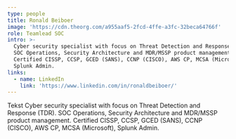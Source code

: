 ```yaml
---
type: people
title: Ronald Beiboer
image: 'https://cdn.theorg.com/a955aaf5-2fcd-4ffe-a3fc-32beca64766f'
role: Teamlead SOC
intro: >-
  Cyber security specialist with focus on Threat Detection and Response (TDR).
  SOC Operations, Security Architecture and MDR/MSSP product management.
  Certified CISSP, CCSP, GCED (SANS), CCNP (CISCO), AWS CP, MCSA (Microsoft),
  Splunk Admin.
links:
  - name: LinkedIn
    link: 'https://www.linkedin.com/in/ronaldbeiboer/'
---
```

Tekst Cyber security specialist with focus on Threat Detection and Response (TDR). SOC Operations, Security Architecture and MDR/MSSP product management. Certified CISSP, CCSP, GCED (SANS), CCNP (CISCO), AWS CP, MCSA (Microsoft), Splunk Admin.
